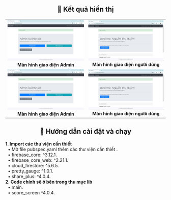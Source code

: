 <h2 align="center">📸 Kết quả hiển thị</h2>

<table align="center">
  <tr>
    <td align="center">
      <img src="https://github.com/Thuhuyen8324/Ung-dung-SHA-va-Triple-DES-de-bao-mat-mat-khau-nguoi-dung-trong-co-so-du-lieu/blob/main/Anh/giaodienAdmin.jpg" alt="màn hình điền thông tin" width="100%"><br>
      <strong>Màn hình giao diện Admin</strong>
    </td>
    <td align="center">
      <img src="https://github.com/Thuhuyen8324/Ung-dung-SHA-va-Triple-DES-de-bao-mat-mat-khau-nguoi-dung-trong-co-so-du-lieu/blob/main/Anh/giaodienND.jpg" alt="Kết quả tính toán" width="100%"><br>
      <strong>Màn hình giao diện người dùng</strong>
    </td>
  </tr>
  <td align="center">
      <img src="https://github.com/Thuhuyen8324/Ung-dung-SHA-va-Triple-DES-de-bao-mat-mat-khau-nguoi-dung-trong-co-so-du-lieu/blob/main/Anh/giaodienAdmin.jpg" alt="màn hình điền thông tin" width="100%"><br>
      <strong>Màn hình giao diện Admin</strong>
    </td>
    <td align="center">
      <img src="https://github.com/Thuhuyen8324/Ung-dung-SHA-va-Triple-DES-de-bao-mat-mat-khau-nguoi-dung-trong-co-so-du-lieu/blob/main/Anh/giaodienND.jpg" alt="Kết quả tính toán" width="100%"><br>
      <strong>Màn hình giao diện người dùng</strong>
    </td>
</table>
<h2 align="center">🚀 Hướng dẫn cài đặt và chạy</h2>
  <strong>1. Import các thư viện cần thiết </strong><br>
  &nbsp;&nbsp;&bull; Mở file pubspec.yaml thêm các thư viện cần thiết .<br>
  &nbsp;&nbsp;&bull; firebase_core: ^3.12.1.<br>
  &nbsp;&nbsp;&bull; firebase_core_web: ^2.21.1.<br>
  &nbsp;&nbsp;&bull; cloud_firestore: ^5.6.5.<br>
  &nbsp;&nbsp;&bull; pretty_gauge: ^1.0.1.<br>
  &nbsp;&nbsp;&bull; share_plus: ^4.0.4.<br>
  <strong>2. Code chính sẽ ở bên trong thu mục lib </strong><br>
  &nbsp;&nbsp;&bull; main.<br>
  &nbsp;&nbsp;&bull; score_screen ^4.0.4.<br>
  

